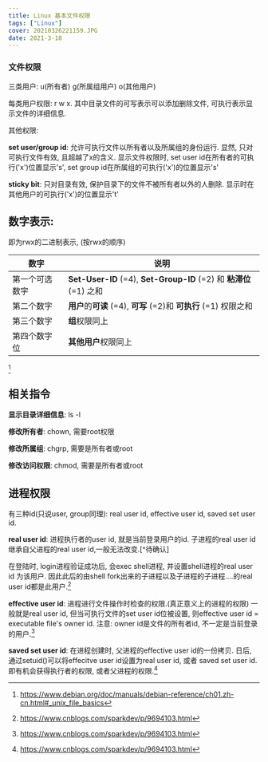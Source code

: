 ```yaml
---
title: Linux 基本文件权限
tags: ["Linux"]
cover: 20210326221159.JPG
date: 2021-3-18
---
```


### 文件权限

三类用户: u(所有者) g(所属组用户) o(其他用户)

每类用户权限: r w x. 其中目录文件的可写表示可以添加删除文件, 可执行表示显示文件的详细信息.

其他权限:

**set user/group id**: 允许可执行文件以所有者以及所属组的身份运行. 显然, 只对可执行文件有效, 且超越了x的含义. 显示文件权限时, set user id在所有者的可执行('x')位置显示's', set group id在所属组的可执行('x')的位置显示's'

**sticky bit**: 只对目录有效, 保护目录下的文件不被所有者以外的人删除. 显示时在其他用户的可执行('x')的位置显示't'



## 数字表示:

即为rwx的二进制表示, (按rwx的顺序)

| 数字           | 说明                                                         |
| -------------- | ------------------------------------------------------------ |
| 第一个可选数字 | **Set-User-ID** (=4), **Set-Group-ID** (=2) 和 **粘滞位** (=1) 之和 |
| 第二个数字     | **用户**的**可读** (=4), **可写** (=2)和 **可执行** (=1) 权限之和 |
| 第三个数字     | **组**权限同上                                               |
| 第四个数字位   | **其他用户**权限同上                                         |

 [^文件权限]



## 相关指令

**显示目录详细信息**: ls -l

**修改所有者**: chown, 需要root权限

**修改所属组**: chgrp, 需要是所有者或root

**修改访问权限**: chmod, 需要是所有者或root

## 进程权限

有三种id(只说user, group同理): real user id, effective user id, saved set user id.

**real user id**: 进程执行者的user id, 就是当前登录用户的id. 子进程的real user id 继承自父进程的real user id,一般无法改变.[^待确认]

在登陆时, login进程验证成功后, 会exec shell进程, 并设置shell进程的real user id 为该用户. 因此此后的由shell fork出来的子进程以及子进程的子进程....的real user id都是此用户.[^进程权限1]

**effective user id**: 进程进行文件操作时检查的权限.(真正意义上的进程的权限) 一般就是real user id, 但当可执行文件的set user id位被设置, 则effective user id = executable file's owner id. 注意: owner id是文件的所有者id, 不一定是当前登录的用户.[^进程权限1]

**saved set user id**: 在进程创建时, 父进程的effective user id的一份拷贝. 日后, 通过setuid()可以将effecitve user id设置为real user id, 或者 saved set user id. 即有机会获得执行者的权限, 或者父进程的权限.[^进程权限1]

[^进程权限1]:<https://www.cnblogs.com/sparkdev/p/9694103.html>
[^文件权限]:<https://www.debian.org/doc/manuals/debian-reference/ch01.zh-cn.html#_unix_file_basics>

